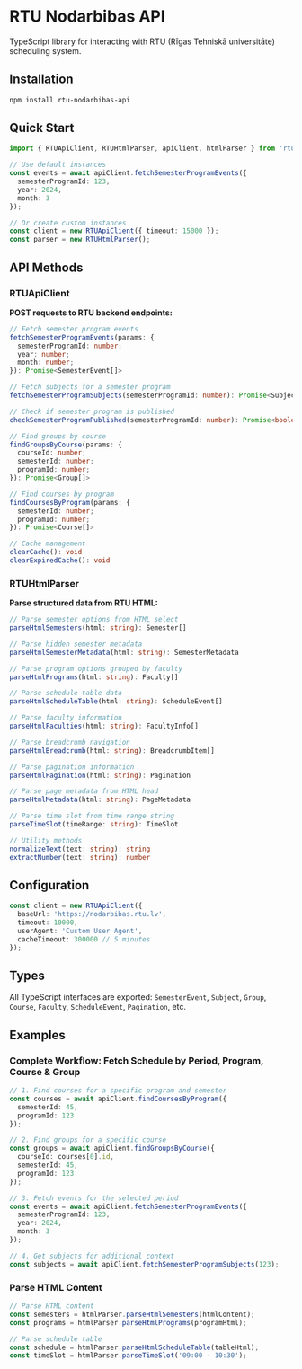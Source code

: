 # RTU Nodarbibas API

TypeScript library for interacting with RTU (Rīgas Tehniskā universitāte) scheduling system.

## Installation

```bash
npm install rtu-nodarbibas-api
```

## Quick Start

```typescript
import { RTUApiClient, RTUHtmlParser, apiClient, htmlParser } from 'rtu-nodarbibas-api';

// Use default instances
const events = await apiClient.fetchSemesterProgramEvents({
  semesterProgramId: 123,
  year: 2024,
  month: 3
});

// Or create custom instances
const client = new RTUApiClient({ timeout: 15000 });
const parser = new RTUHtmlParser();
```

## API Methods

### RTUApiClient

**POST requests to RTU backend endpoints:**

```typescript
// Fetch semester program events
fetchSemesterProgramEvents(params: {
  semesterProgramId: number;
  year: number;
  month: number;
}): Promise<SemesterEvent[]>

// Fetch subjects for a semester program
fetchSemesterProgramSubjects(semesterProgramId: number): Promise<Subject[]>

// Check if semester program is published
checkSemesterProgramPublished(semesterProgramId: number): Promise<boolean>

// Find groups by course
findGroupsByCourse(params: {
  courseId: number;
  semesterId: number;
  programId: number;
}): Promise<Group[]>

// Find courses by program
findCoursesByProgram(params: {
  semesterId: number;
  programId: number;
}): Promise<Course[]>

// Cache management
clearCache(): void
clearExpiredCache(): void
```

### RTUHtmlParser

**Parse structured data from RTU HTML:**

```typescript
// Parse semester options from HTML select
parseHtmlSemesters(html: string): Semester[]

// Parse hidden semester metadata
parseHtmlSemesterMetadata(html: string): SemesterMetadata

// Parse program options grouped by faculty
parseHtmlPrograms(html: string): Faculty[]

// Parse schedule table data
parseHtmlScheduleTable(html: string): ScheduleEvent[]

// Parse faculty information
parseHtmlFaculties(html: string): FacultyInfo[]

// Parse breadcrumb navigation
parseHtmlBreadcrumb(html: string): BreadcrumbItem[]

// Parse pagination information
parseHtmlPagination(html: string): Pagination

// Parse page metadata from HTML head
parseHtmlMetadata(html: string): PageMetadata

// Parse time slot from time range string
parseTimeSlot(timeRange: string): TimeSlot

// Utility methods
normalizeText(text: string): string
extractNumber(text: string): number
```

## Configuration

```typescript
const client = new RTUApiClient({
  baseUrl: 'https://nodarbibas.rtu.lv',
  timeout: 10000,
  userAgent: 'Custom User Agent',
  cacheTimeout: 300000 // 5 minutes
});
```

## Types

All TypeScript interfaces are exported: `SemesterEvent`, `Subject`, `Group`, `Course`, `Faculty`, `ScheduleEvent`, `Pagination`, etc.

## Examples

### Complete Workflow: Fetch Schedule by Period, Program, Course & Group

```typescript
// 1. Find courses for a specific program and semester
const courses = await apiClient.findCoursesByProgram({
  semesterId: 45,
  programId: 123
});

// 2. Find groups for a specific course
const groups = await apiClient.findGroupsByCourse({
  courseId: courses[0].id,
  semesterId: 45,
  programId: 123
});

// 3. Fetch events for the selected period
const events = await apiClient.fetchSemesterProgramEvents({
  semesterProgramId: 123,
  year: 2024,
  month: 3
});

// 4. Get subjects for additional context
const subjects = await apiClient.fetchSemesterProgramSubjects(123);
```

### Parse HTML Content

```typescript
// Parse HTML content
const semesters = htmlParser.parseHtmlSemesters(htmlContent);
const programs = htmlParser.parseHtmlPrograms(programHtml);

// Parse schedule table
const schedule = htmlParser.parseHtmlScheduleTable(tableHtml);
const timeSlot = htmlParser.parseTimeSlot('09:00 - 10:30');
```
